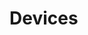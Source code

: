 # Devices









































































































